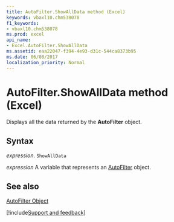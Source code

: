 ```yaml
---
title: AutoFilter.ShowAllData method (Excel)
keywords: vbaxl10.chm538078
f1_keywords:
- vbaxl10.chm538078
ms.prod: excel
api_name:
- Excel.AutoFilter.ShowAllData
ms.assetid: eaa22047-f394-4e93-d31c-544ca8373b95
ms.date: 06/08/2017
localization_priority: Normal
---
```



# AutoFilter.ShowAllData method (Excel)

Displays all the data returned by the  **AutoFilter** object.


## Syntax

_expression_. `ShowAllData`

_expression_ A variable that represents an [AutoFilter](Excel.AutoFilter.md) object.


## See also


[AutoFilter Object](Excel.AutoFilter.md)

[!include[Support and feedback](~/includes/feedback-boilerplate.md)]